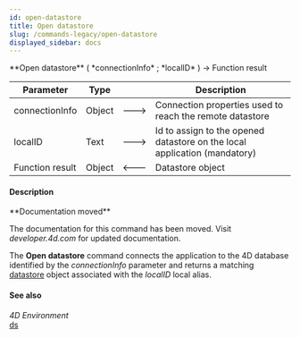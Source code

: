 ```yaml
---
id: open-datastore
title: Open datastore
slug: /commands-legacy/open-datastore
displayed_sidebar: docs
---
```


<!--REF #_command_.Open datastore.Syntax-->**Open datastore** ( *connectionInfo* ; *localID* ) -> Function result<!-- END REF-->
<!--REF #_command_.Open datastore.Params-->
| Parameter | Type |  | Description |
| --- | --- | --- | --- |
| connectionInfo | Object | &#x1F852; | Connection properties used to reach the remote datastore |
| localID | Text | &#x1F852; | Id to assign to the opened datastore on the local application (mandatory) |
| Function result | Object | &#x1F850; | Datastore object |

<!-- END REF-->

#### Description 

<!--REF #_command_.Open datastore.Summary-->**Documentation moved**

The documentation for this command has been moved.<!-- END REF--> Visit *developer.4d.com* for updated documentation.

The **Open datastore** command connects the application to the 4D database identified by the *connectionInfo* parameter and returns a matching [datastore](# "Datastore reference object") object associated with the *localID* local alias. 

#### See also 

*4D Environment*  
[ds](ds.md)  